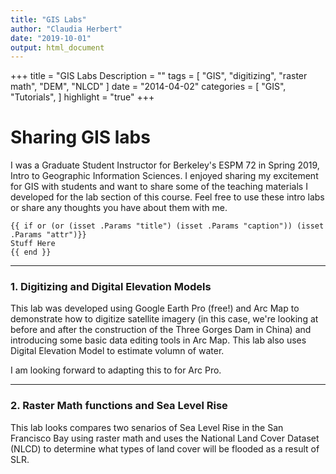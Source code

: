 ```yaml
---
title: "GIS Labs"
author: "Claudia Herbert"
date: "2019-10-01"
output: html_document
---
```


+++
title = "GIS Labs Description = ""
tags = [
    "GIS",
    "digitizing",
    "raster math",
    "DEM",
    "NLCD"
]
date = "2014-04-02"
categories = [
    "GIS",
    "Tutorials",
]
highlight = "true"
+++


# Sharing GIS labs
I was a Graduate Student Instructor for Berkeley's ESPM 72 in Spring 2019, Intro to Geographic Information Sciences. I enjoyed sharing my excitement for GIS with students and want to share some of the teaching materials I developed for the lab section of this course. Feel free to use these intro labs or share any thoughts you have about them with me. 

    {{ if or (or (isset .Params "title") (isset .Params "caption")) (isset .Params "attr")}}
    Stuff Here
    {{ end }}

***

### 1. Digitizing and Digital Elevation Models

This lab was developed using Google Earth Pro (free!) and Arc Map to demonstrate how to digitize satellite imagery (in this case, we're looking at before and after the construction of the Three Gorges Dam in China) and introducing some basic data editing tools in Arc Map. This lab also uses Digital Elevation Model to estimate volumn of water. 

I am looking forward to adapting this to for Arc Pro. 

***

### 2. Raster Math functions and Sea Level Rise

This lab looks compares two senarios of Sea Level Rise in the San Francisco Bay using raster math and uses the National Land Cover Dataset (NLCD) to determine what types of land cover will be flooded as a result of SLR. 


